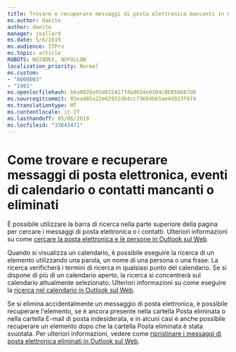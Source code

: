 ```yaml
---
title: Trovare e recuperare messaggi di posta elettronica mancanti in Outlook sul Web
ms.author: daeite
author: daeite
manager: joallard
ms.date: 5/6/2019
ms.audience: ITPro
ms.topic: article
ROBOTS: NOINDEX, NOFOLLOW
localization_priority: Normal
ms.custom:
- "8000003"
- "1991"
ms.openlocfilehash: b6a8028a95d81542774bd654e0104c8b858867d0
ms.sourcegitcommit: 01ead85a22e62931db4cc73604b65ae4d923f974
ms.translationtype: MT
ms.contentlocale: it-IT
ms.lasthandoff: 05/06/2019
ms.locfileid: "33643471"
---
```

# <a name="how-to-find-and-recover-missing-or-deleted-email-calendar-events-or-contacts"></a>Come trovare e recuperare messaggi di posta elettronica, eventi di calendario o contatti mancanti o eliminati

È possibile utilizzare la barra di ricerca nella parte superiore della pagina per cercare i messaggi di posta elettronica o i contatti. Ulteriori informazioni su come [cercare la posta elettronica e le persone in Outlook sul Web](https://support.office.com/article/b27e5eb7-3255-4c61-bf16-1c6a16bc2e6b).

Quando si visualizza un calendario, è possibile eseguire la ricerca di un elemento utilizzando una parola, un nome di una persona o una frase. La ricerca verificherà i termini di ricerca in qualsiasi punto del calendario. Se si dispone di più di un calendario aperto, la ricerca si concentrerà sul calendario attualmente selezionato. Ulteriori informazioni su come eseguire la [ricerca nel calendario in Outlook sul Web](https://support.office.com/article/d587aaec-fb2c-4f6f-aee1-0df1fc591477).

Se si elimina accidentalmente un messaggio di posta elettronica, è possibile recuperare l'elemento, se è ancora presente nella cartella Posta eliminata o nella cartella E-mail di posta indesiderata, e in alcuni casi è anche possibile recuperare un elemento dopo che la cartella Posta eliminata è stata svuotata. Per ulteriori informazioni, vedere come [ripristinare i messaggi di posta elettronica eliminati in Outlook sul Web](https://support.office.com/article/a8ca78ac-4721-4066-95dd-571842e9fb11).